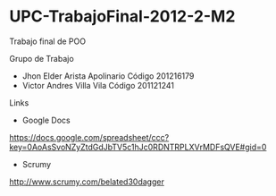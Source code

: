 UPC-TrabajoFinal-2012-2-M2
==========================

Trabajo final de POO


Grupo de Trabajo

- Jhon Elder Arista Apolinario     Código 201216179
- Victor Andres Villa Vila         Código 201121241



Links

- Google Docs

https://docs.google.com/spreadsheet/ccc?key=0AoAsSvoNZyZtdGdJbTV5c1hJc0RDNTRPLXVrMDFsQVE#gid=0

- Scrumy

http://www.scrumy.com/belated30dagger